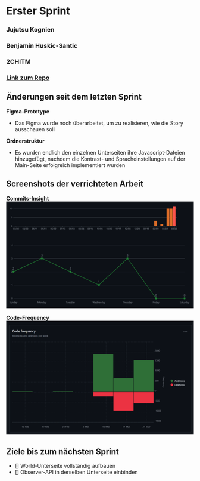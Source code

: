 # Erster Sprint

### Jujutsu Kognien
### Benjamin Huskic-Santic
### 2CHITM 
### [Link zum Repo](https://github.com/htl-leo-medtwt-projects/2425-sommerprojekt-2chitm-BenjaminH-S) 

## Änderungen seit dem letzten Sprint 

**Figma-Prototype**
- Das Figma wurde noch überarbeitet, um zu realisieren, wie die Story ausschauen soll

**Ordnerstruktur**
- Es wurden endlich den einzelnen Unterseiten ihre Javascript-Dateien hinzugefügt, nachdem die Kontrast- und Spracheinstellungen auf der Main-Seite erfolgreich implementiert wurden

## Screenshots der verrichteten Arbeit

**Commits-Insight**
![Commits](image.png)


**Code-Frequency**
![Code-Additions](image-1.png)

## Ziele bis zum nächsten Sprint 

- [] World-Unterseite vollständig aufbauen 
- [] Observer-API in derselben Unterseite einbinden 